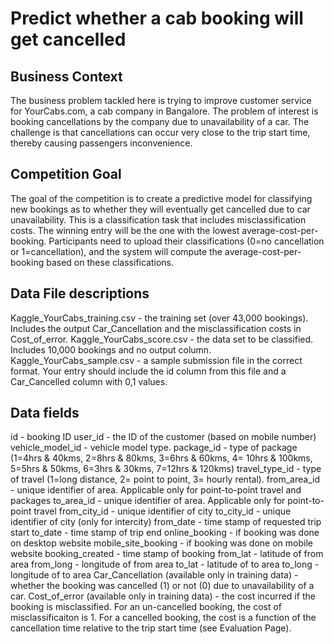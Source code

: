 # Predict whether a cab booking will get cancelled

## Business Context
The business problem tackled here is trying to improve customer service for YourCabs.com, a cab company in Bangalore. The problem of interest is booking cancellations by the company due to unavailability of a car. The challenge is that cancellations can occur very close to the trip start time, thereby causing passengers inconvenience.

## Competition Goal
The goal of the competition is to create a predictive model for classifying new bookings as to whether they will eventually get cancelled due to car unavailability. This is a classification task that includes misclassification costs. The winning entry will be the one with the lowest average-cost-per-booking.
Participants need to upload their classifications (0=no cancellation or 1=cancellation), and the system will compute the average-cost-per-booking based on these classifications.

## Data File descriptions
Kaggle_YourCabs_training.csv - the training set (over 43,000 bookings). Includes the output Car_Cancellation and the misclassification costs in Cost_of_error.
Kaggle_YourCabs_score.csv - the data set to be classified. Includes 10,000 bookings and no output column.
Kaggle_YourCabs_sample.csv - a sample submission file in the correct format. Your entry should include the id column from this file and a Car_Cancelled column with 0,1 values.

## Data fields
id - booking ID
user_id - the ID of the customer (based on mobile number)
vehicle_model_id - vehicle model type.
package_id - type of package (1=4hrs & 40kms, 2=8hrs & 80kms, 3=6hrs & 60kms, 4= 10hrs & 100kms, 5=5hrs & 50kms, 6=3hrs & 30kms, 7=12hrs & 120kms)
travel_type_id - type of travel (1=long distance, 2= point to point, 3= hourly rental).
from_area_id - unique identifier of area. Applicable only for point-to-point travel and packages
to_area_id - unique identifier of area. Applicable only for point-to-point travel
from_city_id - unique identifier of city
to_city_id - unique identifier of city (only for intercity)
from_date - time stamp of requested trip start
to_date - time stamp of trip end
online_booking - if booking was done on desktop website
mobile_site_booking - if booking was done on mobile website
booking_created - time stamp of booking
from_lat - latitude of from area
from_long -  longitude of from area
to_lat - latitude of to area
to_long - longitude of to area
Car_Cancellation (available only in training data) - whether the booking was cancelled (1) or not (0) due to unavailability of a car.
Cost_of_error (available only in training data) - the cost incurred if the booking is misclassified. For an un-cancelled booking, the cost of misclassificaiton is 1. For a cancelled booking, the cost is a function of the cancellation time relative to the trip start time (see Evaluation Page).

